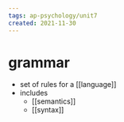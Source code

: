 ```yaml
---
tags: ap-psychology/unit7 
created: 2021-11-30
---
```


# grammar

- set of rules for a [[language]]
- includes
	- [[semantics]]
	- [[syntax]]

<!---->